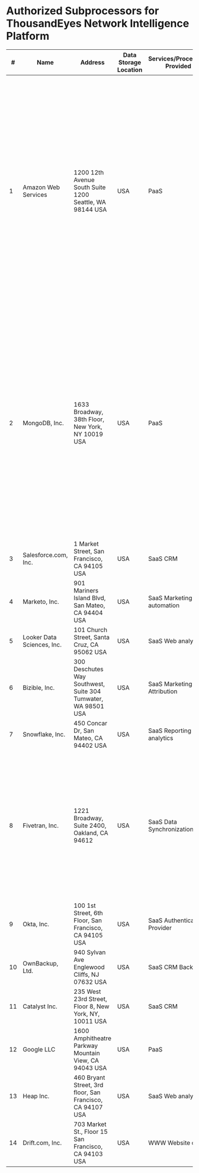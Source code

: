 # Authorized Subprocessors for ThousandEyes Network Intelligence Platform

| **#** | **Name**                   | **Address**                                                   | **Data Storage Location** | **Services/Processing Provided** | **DPA** | **Other Validation**       | **Personal Data Category**                                                                                                                                                                                                                                                                           |
| ----- | -------------------------- | ------------------------------------------------------------- | ------------------------- | -------------------------------- | ------- | -------------------------- | ---------------------------------------------------------------------------------------------------------------------------------------------------------------------------------------------------------------------------------------------------------------------------------------------------- |
| 1     | Amazon Web Services        | 1200 12th Avenue South Suite 1200 Seattle, WA 98144 USA       | USA                       | PaaS                             | Yes     | ISO 27001 SOC2 Type 2      | Registration Data; Support Information; Application Credentials; Usage Information Collected by Endpoint Agent; Additional Usage Information Customer Can Configure Endpoint Agent to Process; Any category of information displayed on a web page being tested during a screenshot capture (if any) |
| 2     | MongoDB, Inc.              | 1633 Broadway, 38th Floor, New York, NY 10019 USA             | USA                       | PaaS                             | Yes     | ISO 27001 SOC2 Type 2      | Registration Data; Support Information; Application Credentials; Usage Information Collected by Endpoint Agent; Additional Usage Information Customer Can Configure Endpoint Agent to Process; Any category of information displayed on a web page being tested during a screenshot capture (if any) |
| 3     | Salesforce.com, Inc.       | 1 Market Street, San Francisco, CA 94105 USA                  | USA                       | SaaS CRM                         | Yes     | ISO 27001 SOC2 Type 2      | Registration Data; Support Information                                                                                                                                                                                                                                                               |
| 4     | Marketo, Inc.              | 901 Mariners Island Blvd, San Mateo, CA 94404 USA             | USA                       | SaaS Marketing automation        | Yes     | ISO 27001 SOC2 Type 2      | Registration Data; Support Information                                                                                                                                                                                                                                                               |
| 5     | Looker Data Sciences, Inc. | 101 Church Street, Santa Cruz, CA 95062 USA                   | USA                       | SaaS Web analytics               | Yes     | ISO 27001 SOC2 Type 2      | Registration Data; Support Information                                                                                                                                                                                                                                                               |
| 6     | Bizible, Inc.              | 300 Deschutes Way Southwest, Suite 304 Tumwater, WA 98501 USA | USA                       | SaaS Marketing Attribution       | Yes     | ISO 27001 SOC2 Type 2      | Registration Data; Support Information                                                                                                                                                                                                                                                               |
| 7     | Snowflake, Inc.            | 450 Concar Dr, San Mateo, CA 94402 USA                        | USA                       | SaaS Reporting analytics         | Yes     | ISO 27001 SOC2 Type 2      | Registration Data; Support Information                                                                                                                                                                                                                                                               |
| 8     | Fivetran, Inc.             | 1221 Broadway, Suite 2400, Oakland, CA 94612                  | USA                       | SaaS Data Synchronization        | Yes     | ISO 27001 SOC2 Type 2      | Registration Data; Support Information; Application Credentials; Usage Information Collected by Endpoint Agent; Additional Usage Information Customer Can Configure Endpoint Agent to Process                                                                                                        |
| 9     | Okta, Inc.                 | 100 1st Street, 6th Floor, San Francisco, CA 94105 USA        | USA                       | SaaS Authentication Provider     | Yes     | ISO 27001 SOC2 Type 2      | Application Credentials; Support Information                                                                                                                                                                                                                                                         |
| 10    | OwnBackup, Ltd.            | 940 Sylvan Ave Englewood Cliffs, NJ 07632 USA                 | USA                       | SaaS CRM Backup                  | Yes     | ISO 27001 SOC2 Type 2      | Registration Data; Support Information                                                                                                                                                                                                                                                               |
| 11    | Catalyst Inc.              | 235 West 23rd Street, Floor 8, New York, NY, 10011 USA        | USA                       | SaaS CRM                         | Yes     | SOC2 Type 2                | Registration Data; Support Information                                                                                                                                                                                                                                                               |
| 12    | Google LLC                 | 1600 Amphitheatre Parkway Mountain View, CA 94043 USA         | USA                       | PaaS                             | Yes     | ISO 27001 SOC2 Type 2      | Registration Data; Support Information                                                                                                                                                                                                                                                               |
| 13    | Heap Inc.                  | 460 Bryant Street, 3rd floor, San Francisco, CA 94107 USA     | USA                       | SaaS Web analytics               | Yes     | SOC2 Type 1 Internal audit | Registration Data; Support Information                                                                                                                                                                                                                                                               |
| 14    | Drift.com, Inc.            | 703 Market St., Floor 15 San Francisco, CA 94103 USA          | USA                       | WWW Website chat                 | Yes     | SOC2 Type 2 Internal audit | Registration Data; Support Information                                                                                                                                                                                                                                                               |
